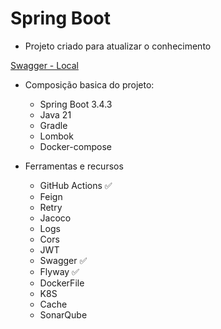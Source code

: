 # Spring Boot

- Projeto criado para atualizar o conhecimento

[Swagger - Local](http://localhost:8080/swagger-ui/index.html)

- Composição basica do projeto:
  - Spring Boot 3.4.3 
  - Java 21
  - Gradle
  - Lombok
  - Docker-compose


- Ferramentas e recursos
  - GitHub Actions ✅
  - Feign
  - Retry
  - Jacoco
  - Logs
  - Cors
  - JWT
  - Swagger ✅
  - Flyway ✅
  - DockerFile
  - K8S
  - Cache
  - SonarQube